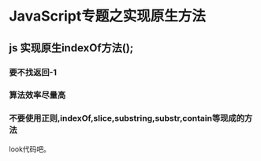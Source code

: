 # JavaScript专题之实现原生方法

## js 实现原生indexOf方法();
### 要不找返回-1
### 算法效率尽量高
### 不要使用正则,indexOf,slice,substring,substr,contain等现成的方法
look代码吧。

```js
	
```





